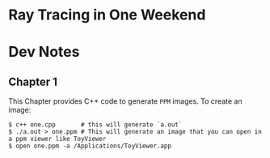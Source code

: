 # Ray Tracing in One Weekend

# Dev Notes
## Chapter 1
This Chapter provides C++ code to generate `PPM` images. To create an image:
```
$ c++ one.cpp       # this will generate `a.out`
$ ./a.out > one.ppm # This will generate an image that you can open in a ppm viewer like ToyViewer
$ open one.ppm -a /Applications/ToyViewer.app
```